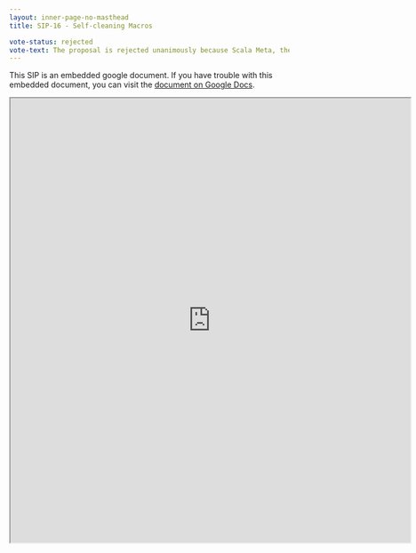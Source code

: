 ```yaml
---
layout: inner-page-no-masthead
title: SIP-16 - Self-cleaning Macros

vote-status: rejected
vote-text: The proposal is rejected unanimously because Scala Meta, the successor metaprogramming tool, is coming soon. For more explanation, read the <a href=../minutes/sip-10th-august-minutes.html>minutes</a>.
---
```



This SIP is an embedded google document. If you have trouble with this embedded document, you can visit the [document on Google Docs](https://docs.google.com/document/d/1O879Iz-567FzVb8kw6N5OBpei9dnbW0ZaT7-XNSa6Cs/edit?hl=en_US).

<iframe
  src="https://docs.google.com/document/d/1O879Iz-567FzVb8kw6N5OBpei9dnbW0ZaT7-XNSa6Cs/edit?hl=en_US"
  style="width:720px;height:800px;"> </iframe>
